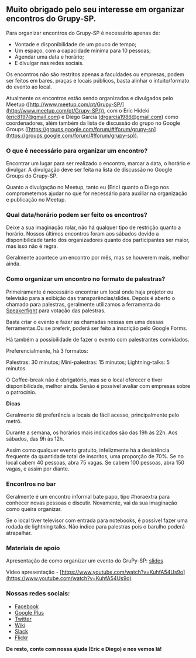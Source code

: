 ## Muito obrigado pelo seu interesse em organizar encontros do Grupy-SP.

Para organizar encontros do Grupy-SP é necessário apenas de:

* Vontade e disponibilidade de um pouco de tempo;
* Um espaço, com a capacidade mínima para 10 pessoas;
* Agendar uma data e horário;
* E divulgar nas redes sociais.

Os encontros não são restritos apenas a faculdades ou empresas, podem ser feitos em bares, praças e locais públicos, basta alinhar o intuito/formato do evento ao local.

Atualmente os encontros estão sendo organizados e divulgados pelo Meetup ([http://www.meetup.com/pt/Grupy-SP/](http://www.meetup.com/pt/Grupy-SP/)), com o Eric Hideki ([eric8197@gmail.com](mailto:eric8197@gmail.com)) e Diego Garcia ([drgarcia1986@gmail.com](mailto:drgarcia1986@gmail.com)) como coordenadores, além também da lista de discussão do grupo no Google Groups ([https://groups.google.com/forum/#!forum/grupy-sp](https://groups.google.com/forum/#!forum/grupy-sp)).

### O que é necessário para organizar um encontro?

Encontrar um lugar para ser realizado o encontro, marcar a data, o horário e divulgar. A divulgação deve ser feita na lista de discussão no Google Groups do Grupy-SP.

Quanto a divulgação no Meetup, tanto eu (Eric) quanto o Diego nos comprometemos ajudar no que for necessário para auxiliar na organização e publicação no Meetup.

### Qual data/horário podem ser feito os encontros?

Deixe a sua imaginação rolar, não há qualquer tipo de restrição quanto a horário. Nossos últimos encontros foram aos sábados devido a disponibilidade tanto dos organizadores quanto dos participantes ser maior, mas isso não é regra.

Geralmente acontece um encontro por mês, mas se houverem mais, melhor ainda.

### Como organizar um encontro no formato de palestras?

Primeiramente é necessário encontrar um local onde haja projetor ou televisão para a exibição das transparências/slides. Depois é aberto o chamado para palestras, geralmente utilizamos a ferramenta do [Speakerfight](http://speakerfight.com/) para votação das palestras.

Basta criar o evento e fazer as chamadas nessas em uma dessas ferramentas.Ou se preferir, poderá ser feito a inscrição pelo Google Forms.

Há também a possibilidade de fazer o evento com palestrantes convidados.

Preferencialmente, há 3 formatos:

Palestras: 30 minutos;
Mini-palestras: 15 minutos;
Lightning-talks: 5 minutos.

O Coffee-break não é obrigatório, mas se o local oferecer e tiver disponibilidade, melhor ainda. Senão é possível avaliar com empresas sobre o patrocínio.

**Dicas**

Geralmente dê preferência a locais de fácil acesso, principalmente pelo metrô.

Durante a semana, os horários mais indicados são das 19h às 22h. Aos sábados, das 9h às 12h.

Assim como qualquer evento gratuito, infelizmente há a desistência frequente da quantidade total de inscritos, uma proporção de 70%. Se no local cabem 40 pessoas, abra 75 vagas. Se cabem 100 pessoas, abra 150 vagas, e assim por diante.

### Encontros no bar

Geralmente é um encontro informal bate papo, tipo #horaextra para conhecer novas pessoas e discutir. Novamente, vai da sua imaginação como queira organizar.

Se o local tiver televisor com entrada para notebooks, é possível fazer uma rodada de lightning talks. Não indico para palestras pois o barulho poderá atrapalhar.

### Materiais de apoio

Apresentação de como organizar um evento do GruPy-SP: [slides](https://docs.google.com/presentation/d/1pGEf2BIsVSDR-f47rEnfb45eT19-glfVTbvZhBI1EQA/pub?start=false&loop=false&delayms=30000&slide=id.gf1a67fd25_0_714)

Vídeo apresentação - [https://www.youtube.com/watch?v=KuhfA54Us9o](https://www.youtube.com/watch?v=KuhfA54Us9o)

### Nossas redes sociais:

* [Facebook](https://www.facebook.com/grupysp)
* [Google Plus](https://plus.google.com/communities/117889929013238911492)
* [Twitter](https://twitter.com/grupysp)
* [Wiki](http://wiki.python.org.br/GrupySP)
* [Slack](https://grupysp.herokuapp.com/)
* [Flickr](https://www.flickr.com/photos/37128592@N03/albums)

**De resto, conte com nossa ajuda (Eric e Diego) e nos vemos lá!**

